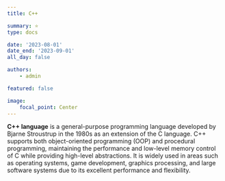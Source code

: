 ```yaml
---
title: C++

summary: ⭐️
type: docs

date: '2023-08-01'
date_end: '2023-09-01'
all_day: false

authors:
    - admin

featured: false

image:
    focal_point: Center
---
```

**C++ language** is a general-purpose programming language developed by Bjarne Stroustrup in the 1980s as an extension of the C language. C++ supports both object-oriented programming (OOP) and procedural programming, maintaining the performance and low-level memory control of C while providing high-level abstractions. It is widely used in areas such as operating systems, game development, graphics processing, and large software systems due to its excellent performance and flexibility.